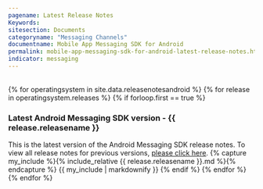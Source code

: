 ```yaml
---
pagename: Latest Release Notes
Keywords:
sitesection: Documents
categoryname: "Messaging Channels"
documentname: Mobile App Messaging SDK for Android
permalink: mobile-app-messaging-sdk-for-android-latest-release-notes.html
indicator: messaging
---
```


<br>
{% for operatingsystem in site.data.releasenotesandroid %}
{% for release in operatingsystem.releases %}
{% if forloop.first == true %}
<h3>Latest Android Messaging SDK version - {{ release.releasename }}</h3>
This is the latest version of the Android Messaging SDK release notes. To view all release notes for previous versions, <a href="/mobile-app-messaging-sdk-for-android-all-release-notes.html">please click here</a>.
{% capture my_include %}{% include_relative {{ release.releasename }}.md %}{% endcapture %}
{{ my_include | markdownify }}
{% endif %}
{% endfor %}
{% endfor %}
